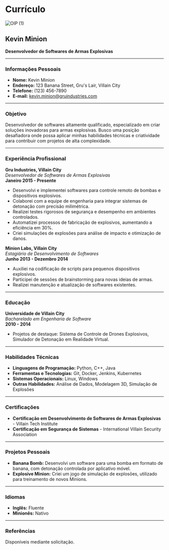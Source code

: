 # Currículo
![OIP (1)](https://github.com/user-attachments/assets/0079fe8d-3590-4dd3-b3a5-3978420558fb)

## Kevin Minion
**Desenvolvedor de Softwares de Armas Explosivas**

---

### Informações Pessoais
- **Nome:** Kevin Minion
- **Endereço:** 123 Banana Street, Gru's Lair, Villain City
- **Telefone:** (123) 456-7890
- **E-mail:** kevin.minion@gruindustries.com

---

### Objetivo
Desenvolvedor de softwares altamente qualificado, especializado em criar soluções inovadoras para armas explosivas. Busco uma posição desafiadora onde possa aplicar minhas habilidades técnicas e criatividade para contribuir com projetos de alta complexidade.

---

### Experiência Profissional
**Gru Industries, Villain City**  
*Desenvolvedor de Softwares de Armas Explosivas*  
**Janeiro 2015 - Presente**

- Desenvolvi e implementei softwares para controle remoto de bombas e dispositivos explosivos.
- Colaborei com a equipe de engenharia para integrar sistemas de detonação com precisão milimétrica.
- Realizei testes rigorosos de segurança e desempenho em ambientes controlados.
- Automatizei processos de fabricação de explosivos, aumentando a eficiência em 30%.
- Criei simulações de explosões para análise de impacto e otimização de danos.

**Minion Labs, Villain City**  
*Estagiário de Desenvolvimento de Softwares*  
**Junho 2013 - Dezembro 2014**

- Auxiliei na codificação de scripts para pequenos dispositivos explosivos.
- Participei de sessões de brainstorming para novas ideias de armas.
- Realizei manutenção e atualização de softwares existentes.

---

### Educação

**Universidade de Villain City**  
*Bacharelado em Engenharia de Software*  
**2010 - 2014**

- Projetos de destaque: Sistema de Controle de Drones Explosivos, Simulador de Detonação em Realidade Virtual.

---

### Habilidades Técnicas

- **Linguagens de Programação:** Python, C++, Java
- **Ferramentas e Tecnologias:** Git, Docker, Jenkins, Kubernetes
- **Sistemas Operacionais:** Linux, Windows
- **Outras Habilidades:** Análise de Dados, Modelagem 3D, Simulação de Explosões

---

### Certificações

- **Certificação em Desenvolvimento de Softwares de Armas Explosivas** - Villain Tech Institute
- **Certificação em Segurança de Sistemas** - International Villain Security Association

---

### Projetos Pessoais

- **Banana Bomb:** Desenvolvi um software para uma bomba em formato de banana, com detonação controlada por aplicativo móvel.
- **Explosive Minion:** Criei um jogo de simulação de explosões, utilizado para treinamento de novos Minions.

---

### Idiomas

- **Inglês:** Fluente
- **Minionês:** Nativo

---

### Referências

Disponíveis mediante solicitação.

